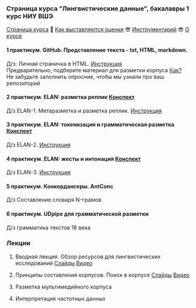 ### Страница курса "Лингвистические данные", бакалавры 1 курс НИУ ВШЭ

<a href="https://olesar.github.io/lingdata">Страница курса</a> &#129303; [Как выставляются оценки](about-grades.md) &#128526; [Инструментарий](about-tools.md) &#128526; [О курсе](about.md)   

#### 1 практикум. GitHub. Представление текста - txt, HTML, markdown. 

Д/з: Личная страничка в HTML. [Инструкция](hw1-html.md)  
Предварительно, подберите материал для разметки корпуса [Как?](livecorpus-intro.md)  
Не забудьте заполнить опросник, чтобы мы узнали про ваш репозиторий

#### 2 практикум. ELAN: разметка реплик  [Конспект](practicum-elan.md)
Д/з ELAN-1. Метаразметка и разметка реплик. [Инструкция](hw2-metadata-transcripts.md)  

#### 3 практикум. ELAN: токенизация и грамматическая разметка  [Конспект]()
Д/з ELAN-2. [Инструкция](hw3-elan-tokens.md)  

#### 4 практикум. ELAN: жесты и интонация   [Конспект]()
Д/з ELAN-3. [Инструкция](hw4-elan-gestures.md)  

#### 5 практикум. Конкордансеры. AntConc
Д/з Cоставление словаря N-грамов  

#### 6 практикум. UDpipe для грамматической разметки
Д/з грамматика текстов 18 века   


### Лекции

1. Вводная лекция. Обзор ресурсов для лингвистических исследований   [Слайды](1LingResources.pdf) [Видео](https://disk.yandex.ru/d/lqBUGbEU9X2wZg)  

2. Принципы составления корпусов. Поиск в корпусе [Слайды](2Corpora.pdf) [Видео](https://disk.yandex.ru/d/lqBUGbEU9X2wZg)  

3. Разметка мультимедийного корпуса  

4. Интерпретация частотных данных    
